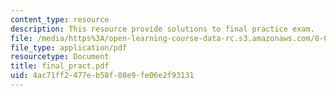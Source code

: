 ```yaml
---
content_type: resource
description: This resource provide solutions to final practice exam.
file: /media/https%3A/open-learning-course-data-rc.s3.amazonaws.com/8-01x-physics-i-classical-mechanics-with-an-experimental-focus-fall-2002/4ac71ff2477eb58f08e9fe06e2f93131_final_pract.pdf
file_type: application/pdf
resourcetype: Document
title: final_pract.pdf
uid: 4ac71ff2-477e-b58f-08e9-fe06e2f93131
---
```

